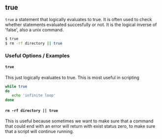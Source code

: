 ---
---

true
--

`true` a statement that logically evaluates to true. It is often used to check whether statements evaluated succesfully or not. It is the logical inverse of 'false', also a unix command.

~~~ bash
$ true
$ rm -rf directory || true
~~~

<!--more-->

### Useful Options / Examples

#### `true`

This just logically evaluates to true. This is most useful in scripting 

~~~ bash
while true
do
   echo 'infinite loop'
done
~~~

#### `rm -rf directory || true`

This is useful because sometimes we want to make sure that a command that could end with an error will return with exist status zero, to make sure that a script will continue running.

